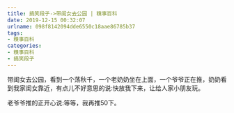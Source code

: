 ```yaml
---
title: 搞笑段子->带闺女去公园 | 糗事百科
date: 2019-12-15 00:32:07
urlname: 098f8142094dde6550c18aae86785b37
tags: 
- 糗事百科
categories:
- 糗事百科
- 搞笑段子
---
```

带闺女去公园，看到一个荡秋千，一个老奶奶坐在上面，一个爷爷正在推，奶奶看到我家闺女靠近，有点儿不好意思的说:快放我下来，让给人家小朋友玩。

老爷爷推的正开心说:等等，我再推50下。



